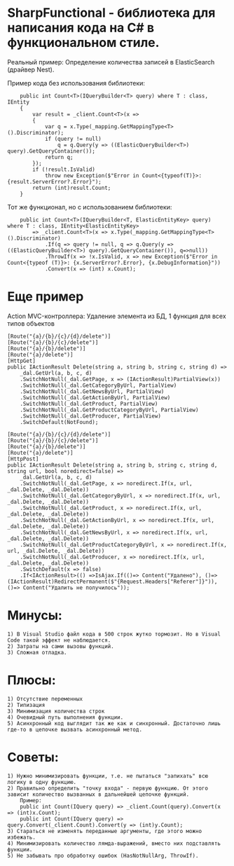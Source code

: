 # SharpFunctional - библиотека для написания кода на C# в функциональном стиле.

Реальный пример:
Определение количества записей в ElasticSearch (драйвер Nest).

Пример кода без использования библиотеки:

		public int Count<T>(IQueryBuilder<T> query) where T : class, IEntity
		{
			var result = _client.Count<T>(x =>
			{
				var q = x.Type(_mapping.GetMappingType<T>().Discriminator);
				if (query != null)
					q = q.Query(y => ((ElasticQueryBuilder<T>) query).GetQueryContainer());
				return q;
			});
			if (!result.IsValid)
				throw new Exception($"Error in Count<{typeof(T)}>: {result.ServerError?.Error}");
			return (int)result.Count;
		}

Тот же функционал, но с использованием библиотеки:

		public int Count<T>(IQueryBuilder<T, ElasticEntityKey> query) where T : class, IEntity<ElasticEntityKey>
			=> _client.Count<T>(x => x.Type(_mapping.GetMappingType<T>().Discriminator)
				.If(q => query != null, q => q.Query(y => ((ElasticQueryBuilder<T>) query).GetQueryContainer()), q=>null))
				.ThrowIf(x => !x.IsValid, x => new Exception($"Error in Count<{typeof (T)}>: {x.ServerError?.Error}, {x.DebugInformation}"))
				.Convert(x => (int) x.Count);

# Еще пример
Action MVC-контроллера: Удаление элемента из БД, 1 функция для всех типов объектов

	[Route("{a}/{b}/{c}/{d}/delete")]
	[Route("{a}/{b}/{c}/delete")]
	[Route("{a}/{b}/delete")]
	[Route("{a}/delete")]
	[HttpGet]
	public IActionResult Delete(string a, string b, string c, string d) =>
		_dal.GetUrl(a, b, c, d)
		.SwitchNotNull(_dal.GetPage, x => (IActionResult)PartialView(x))
		.SwitchNotNull(_dal.GetCategoryByUrl, PartialView)
		.SwitchNotNull(_dal.GetNewsByUrl, PartialView)
		.SwitchNotNull(_dal.GetActionByUrl, PartialView)
		.SwitchNotNull(_dal.GetProduct, PartialView)
		.SwitchNotNull(_dal.GetProductCategoryByUrl, PartialView)
		.SwitchNotNull(_dal.GetProducer, PartialView)
		.SwitchDefault(NotFound);

	[Route("{a}/{b}/{c}/{d}/delete")]
	[Route("{a}/{b}/{c}/delete")]
	[Route("{a}/{b}/delete")]
	[Route("{a}/delete")]
	[HttpPost]
	public IActionResult Delete(string a, string b, string c, string d, string url, bool noredirect=false) =>
		_dal.GetUrl(a, b, c, d)
		.SwitchNotNull(_dal.GetPage, x => noredirect.If(x, url, _dal.Delete, _dal.Delete))
		.SwitchNotNull(_dal.GetCategoryByUrl, x => noredirect.If(x, url, _dal.Delete, _dal.Delete))
		.SwitchNotNull(_dal.GetProduct, x => noredirect.If(x, url, _dal.Delete, _dal.Delete))
		.SwitchNotNull(_dal.GetActionByUrl, x => noredirect.If(x, url, _dal.Delete, _dal.Delete))
		.SwitchNotNull(_dal.GetNewsByUrl, x => noredirect.If(x, url, _dal.Delete, _dal.Delete))
		.SwitchNotNull(_dal.GetProductCategoryByUrl, x => noredirect.If(x, url, _dal.Delete, _dal.Delete))
		.SwitchNotNull(_dal.GetProducer, x => noredirect.If(x, url, _dal.Delete, _dal.Delete))
		.SwitchDefault(x => false)
		.If<IActionResult>(() =>IsAjax.If(()=> Content("Удалено"), ()=> (IActionResult)RedirectPermanent($"{Request.Headers["Referer"]}")), ()=> Content("Удалить не получилось"));
		
		
# Минусы:
	1) В Visual Studio файл кода в 500 строк жутко тормозит. Но в Visual Code такой эффект не наблюдается.
	2) Затраты на сами вызовы функций.
	3) Сложная отладка.
# Плюсы:
	1) Отсутствие переменных
	2) Типизация
	3) Минимизация количества строк
	4) Очевидный путь выполнения функции.
	5) Асинхронный код выглядит так же как и синхронный. Достаточно лишь где-то в цепочке вызвать асинхронный метод.
# Советы:
	1) Нужно минимизировать функции, т.е. не пытаться "запихать" всю логику в одну функцию.
	2) Правильно определить "точку входа" - первую функцию. От этого зависит количество вызванных в дальнейшей цепочке функций.
		Пример:
		public int Count(IQuery query) => _client.Count(query).Convert(x => (int)x.Count);
		public int Count(IQuery query) => query.Convert(_client.Count).Convert(y => (int)y.Count);
	3) Стараться не изменять переданные аргументы, где этого можно избежать.
	4) Минимизировать количество лямда-выражений, вместо них подставлять функции.
	5) Не забывать про обработку ошибок (HasNotNullArg, ThrowIf).
